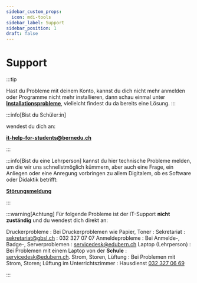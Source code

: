 ```yaml
---
sidebar_custom_props:
  icon: mdi-tools
sidebar_label: Support
sidebar_position: 1
draft: false
---
```


#  Support

:::tip

Hast du Probleme mit deinem Konto, kannst du dich nicht mehr anmelden oder Programme nicht mehr installieren, dann schau einmal unter [**Installationsprobleme**](docs\byod\installationsprobleme\README.md), vielleicht findest du da bereits eine Lösung.
:::

:::info[Bist du Schüler:in]

wendest du dich an:

**it-help-for-students@bernedu.ch**



:::

:::info[Bist du eine Lehrperson]
kannst du hier technische Probleme melden, um die wir uns schnellstmöglich kümmern, aber auch eine Frage, ein Anliegen oder eine Anregung vorbringen zu allem Digitalem, ob es Software oder Didaktik betrifft: 

[**Störungsmeldung**](https://forms.office.com/r/akUrVUFaRu)

:::

:::warning[Achtung]
Für folgende Probleme ist der IT-Support **nicht zuständig** und du wendest dich direkt an: 

Druckerprobleme
: Bei Druckerproblemen wie Papier, Toner : Sekretariat 
: sekretariat@gbsl.ch
: 032 327 07 07
Anmeldeprobleme
: Bei Anmelde-, Badge-, Serverproblemen
: servicedesk@edubern.ch
Laptop (Lehrperson)
: Bei Problemen mit einem Laptop von der **Schule**
: servicedesk@edubern.ch.
Strom, Storen, Lüftung
: Bei Problemen mit Strom, Storen; Lüftung im Unterrichtszimmer
: Hausdienst <a href="tel:+41323270669"> 032 327 06 69</a>

:::
